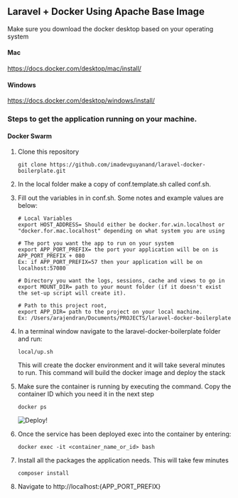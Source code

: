 ## Laravel + Docker Using Apache Base Image

Make sure you download the docker desktop based on your operating system

#### Mac

https://docs.docker.com/desktop/mac/install/

#### Windows

https://docs.docker.com/desktop/windows/install/

### Steps to get the application running on your machine.

#### Docker Swarm

1. Clone this repository

   ```
   git clone https://github.com/imadevguyanand/laravel-docker-boilerplate.git
   ```

2. In the local folder make a copy of conf.template.sh called conf.sh.

3. Fill out the variables in in conf.sh.
   Some notes and example values are below:

   ```
   # Local Variables
   export HOST_ADDRESS= Should either be docker.for.win.localhost or "docker.for.mac.localhost" depending on what system you are using

   # The port you want the app to run on your system
   export APP_PORT_PREFIX= the port your application will be on is APP_PORT_PREFIX + 080
   Ex: if APP_PORT_PREFIX=57 then your application will be on localhost:57080

   # Directory you want the logs, sessions, cache and views to go in
   export MOUNT_DIR= path to your mount folder (if it doesn't exist the set-up script will create it).

   # Path to this project root,
   export APP_DIR= path to the project on your local machine.
   Ex: /Users/arajendran/Documents/PROJECTS/laravel-docker-boilerplate
   ```

4. In a terminal window navigate to the laravel-docker-boilerplate folder and run:

   ```
   local/up.sh
   ```

   This will create the docker environment and it will take several minutes to run. This command will build the docker image and deploy the stack

5. Make sure the container is running by executing the command. Copy the container ID which you need it in the next step

   ```
   docker ps
   ```

   ![Deploy!](https://drive.google.com/uc?export=view&id=1ixtu2HjbyrBQC7TjhOXiW1RJeACSwzW3)

6. Once the service has been deployed exec into the container by entering:

   ```
   docker exec -it <container_name_or_id> bash
   ```

7. Install all the packages the application needs. This will take few minutes

   ```
   composer install
   ```

8. Navigate to http://localhost:{APP_PORT_PREFIX}
